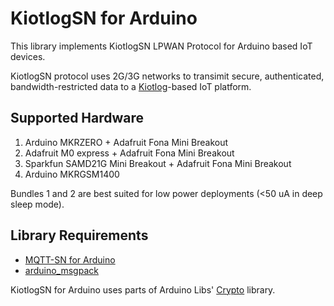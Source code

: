 # KiotlogSN for Arduino

This library implements KiotlogSN LPWAN Protocol for Arduino based IoT devices.

KiotlogSN protocol uses 2G/3G networks to transimit secure, authenticated, bandwidth-restricted data to a [Kiotlog](https://github.com/kiotlog/kiotlog)-based IoT platform.

## Supported Hardware

1. Arduino MKRZERO + Adafruit Fona Mini Breakout
2. Adafruit M0 express + Adafruit Fona Mini Breakout
3. Sparkfun SAMD21G Mini Breakout + Adafruit Fona Mini Breakout
4. Arduino MKRGSM1400

Bundles 1 and 2 are best suited for low power deployments (<50 uA in deep sleep mode).

## Library Requirements

* [MQTT-SN for Arduino](https://github.com/kiotlog/mqttsn-arduino)
* [arduino_msgpack](https://github.com/HEADS-project/arduino_msgpack)

KiotlogSN for Arduino uses parts of Arduino Libs' [Crypto](http://rweather.github.io/arduinolibs/crypto.html) library.
